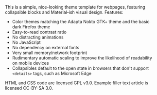 This is a simple, nice-looking theme template for webpages, featuring collapsible blocks and Material-ish visual design.
Features:
- Color themes matching the Adapta Nokto GTK+ theme and the basic dark Firefox theme
- Easy-to-read contrast ratio
- No distracting animations
- No JavaScript
- No dependency on external fonts
- Very small memory/network footprint
- Rudimentary automatic scaling to improve the likelihood of readability on mobile devices
- Collapsibles default to the open state in browsers that don't support `<details>` tags, such as Microsoft Edge

HTML and CSS code are licensed GPL v3.0.
Example filler text article is licensed CC-BY-SA 3.0.
